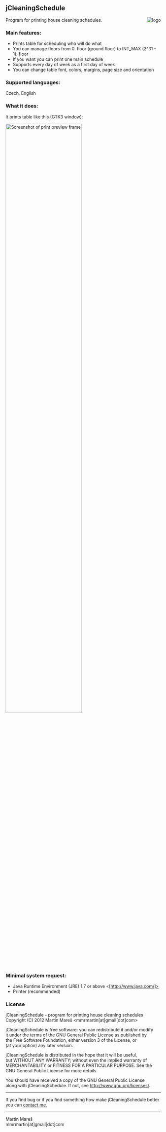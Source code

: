 jCleaningSchedule
----------------
<img align="right" alt="logo" src="https://raw.github.com/mmrmartin/jCleaningSchedule/master/imgs/logo_small.jpg" />
Program for printing house cleaning schedules.

### Main features: ###
- Prints table for scheduling who will do what
- You can manage floors from 0. floor (ground floor) to INT_MAX (2^31 - 1). floor
- If you want you can print one main schedule
- Supports every day of week as a first day of week
- You can change table font, colors, margins, page size and orientation

### Supported languages: ###
Czech, English

### What it does: ###
It prints table like this (GTK3 window):  

<img alt="Screenshot of print preview frame" src="https://github.com/mmrmartin/jCleaningSchedule/raw/master/imgs/screenshots/gtk3-print_preview.png" width="70%"/>

### Minimal system request: ###
- Java Runtime Environment (JRE) 1.7 or above <[http://www.java.com/]>
- Printer (recommended)

### License ###
jCleaningSchedule - program for printing house cleaning schedules  
Copyright (C) 2012  Martin Mareš <mmrmartin[at]gmail[dot]com>  

jCleaningSchedule is free software: you can redistribute it and/or modify   
it under the terms of the GNU General Public License as published by  
the Free Software Foundation, either version 3 of the License, or  
(at your option) any later version.   

jCleaningSchedule is distributed in the hope that it will be useful,  
but WITHOUT ANY WARRANTY; without even the implied warranty of  
MERCHANTABILITY or FITNESS FOR A PARTICULAR PURPOSE.  See the  
GNU General Public License for more details.  

You should have received a copy of the GNU General Public License  
along with jCleaningSchedule.  If not, see <http://www.gnu.org/licenses/>.
********************************************************************
If you find bug or if you find something how make jCleaningSchedule 
better you can [contact me].
*********************************************************************
Martin Mareš  
mmrmartin[at]gmail[dot]com

[http://www.java.com/]:http://www.java.com/
[contact me]:http://www.google.com/recaptcha/mailhide/d?k=01V4YQ48jtKohjqAGbVLUf3A==&c=9LIVk7jQM2U5wid1mbtY5efVyon0_fyXn40aJJ0-9og=